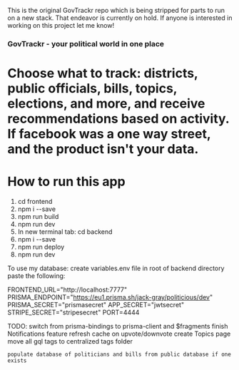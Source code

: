 This is the original GovTrackr repo which is being stripped for parts to run on a new stack. That endeavor is currently on hold. If anyone is interested in working on this project let me know!


### GovTrackr - your political world in one place
# Choose what to track: districts, public officials, bills, topics, elections, and more, and receive recommendations based on activity. If facebook was a one way street, and the product isn't your data. 


# How to run this app


1. cd frontend
2. npm i --save
3. npm run build
4. npm run dev
5. In new terminal tab: cd backend
6. npm i --save
7. npm run deploy
8. npm run dev

To use my database:
create variables.env file in root of backend directory
paste the following:

FRONTEND_URL="http://localhost:7777"
PRISMA_ENDPOINT="https://eu1.prisma.sh/jack-gray/politicious/dev"
PRISMA_SECRET="prismasecret"
APP_SECRET="jwtsecret"
STRIPE_SECRET="stripesecret"
PORT=4444

TODO:
    switch from prisma-bindings to prisma-client and $fragments
    finish Notifications feature
    refresh cache on upvote/downvote
    create Topics page
    move all gql tags to centralized tags folder

    populate database of politicians and bills from public database if one exists
